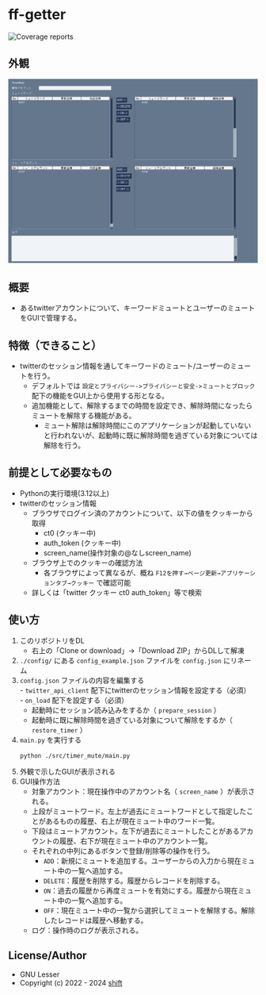 # ff-getter

![Coverage reports](https://img.shields.io/endpoint?url=https://gist.githubusercontent.com/shift4869/ad61760f15c4a67a5c421cf479e3c7e7/raw/04_timer-mute.json)

## 外観
![外観](./image/外観.png)

## 概要
- あるtwitterアカウントについて、キーワードミュートとユーザーのミュートをGUIで管理する。

## 特徴（できること）
- twitterのセッション情報を通してキーワードのミュート/ユーザーのミュートを行う。
    - デフォルトでは `設定とプライバシー->プライバシーと安全->ミュートとブロック` 配下の機能をGUI上から使用する形となる。
    - 追加機能として、解除するまでの時間を設定でき、解除時間になったらミュートを解除する機能がある。
        - ミュート解除は解除時間にこのアプリケーションが起動していないと行われないが、起動時に既に解除時間を過ぎている対象については解除を行う。

## 前提として必要なもの
- Pythonの実行環境(3.12以上)
- twitterのセッション情報
    - ブラウザでログイン済のアカウントについて、以下の値をクッキーから取得
        - ct0 (クッキー中)
        - auth_token (クッキー中)
        - screen_name(操作対象の@なしscreen_name)
    - ブラウザ上でのクッキーの確認方法
        - 各ブラウザによって異なるが、概ね `F12を押す→ページ更新→アプリケーションタブ→クッキー` で確認可能
    - 詳しくは「twitter クッキー ct0 auth_token」等で検索


## 使い方
1. このリポジトリをDL  
    - 右上の「Clone or download」->「Download ZIP」からDLして解凍  
1.  `./config/` にある `config_example.json` ファイルを `config.json` にリネーム  
1.   `config.json` ファイルの内容を編集する  
    -  `twitter_api_client` 配下にtwitterのセッション情報を設定する（必須）  
    -  `on_load` 配下を設定する（必須）  
        - 起動時にセッション読み込みをするか（ `prepare_session` ）  
        - 起動時に既に解除時間を過ぎている対象について解除をするか（ `restore_timer` ）  
1. `main.py` を実行する  
    ```
    python ./src/timer_mute/main.py
    ```
1. 外観で示したGUIが表示される  
1. GUI操作方法  
    - 対象アカウント：現在操作中のアカウント名（ `screen_name` ）が表示される。  
    - 上段がミュートワード。左上が過去にミュートワードとして指定したことがあるものの履歴、右上が現在ミュート中のワード一覧。  
    - 下段はミュートアカウント。左下が過去にミュートしたことがあるアカウントの履歴、右下が現在ミュート中のアカウント一覧。  
    - それぞれの中列にあるボタンで登録/削除等の操作を行う。
        - `ADD`：新規にミュートを追加する。ユーザーからの入力から現在ミュート中の一覧へ追加する。
        - `DELETE`：履歴を削除する。履歴からレコードを削除する。
        - `ON`：過去の履歴から再度ミュートを有効にする。履歴から現在ミュート中の一覧へ追加する。
        - `OFF`：現在ミュート中の一覧から選択してミュートを解除する。解除したレコードは履歴へ移動する。
    - ログ：操作時のログが表示される。  


## License/Author
- GNU Lesser
- Copyright (c) 2022 - 2024 [shift](https://twitter.com/_shift4869)
